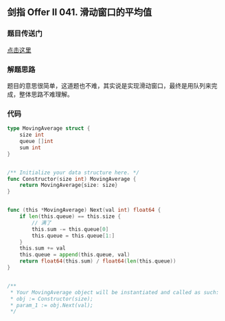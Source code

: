 ## 剑指 Offer II 041. 滑动窗口的平均值

### 题目传送门

[点击这里](https://leetcode.cn/problems/qIsx9U/)

### 解题思路

题目的意思很简单，这道题也不难，其实说是实现滑动窗口，最终是用队列来完成，整体思路不难理解。

### 代码

```go
type MovingAverage struct {
    size int
    queue []int
    sum int
}


/** Initialize your data structure here. */
func Constructor(size int) MovingAverage {
    return MovingAverage{size: size}
}


func (this *MovingAverage) Next(val int) float64 {
    if len(this.queue) == this.size {
        // 满了
        this.sum -= this.queue[0]
        this.queue = this.queue[1:]
    }
    this.sum += val
    this.queue = append(this.queue, val)
    return float64(this.sum) / float64(len(this.queue))
}


/**
 * Your MovingAverage object will be instantiated and called as such:
 * obj := Constructor(size);
 * param_1 := obj.Next(val);
 */


```